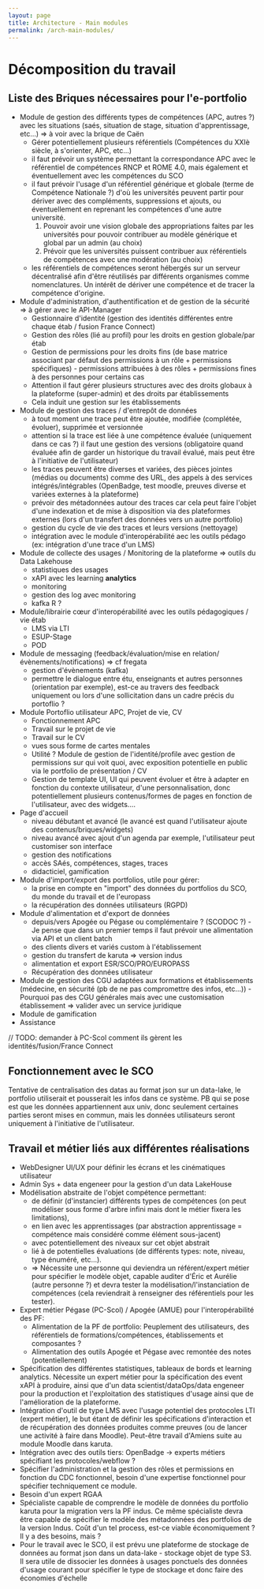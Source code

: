 ```yaml
---
layout: page
title: Architecture - Main modules
permalink: /arch-main-modules/
---
```


# Décomposition du travail

## Liste des Briques nécessaires pour l'e-portfolio

* Module de gestion des différents types de compétences (APC, autres ?) avec les situations (saés, situation de stage, situation d'apprentissage, etc...) => à voir avec la brique de Caën 
  * Gérer potentiellement plusieurs référentiels (Compétences du XXIè siècle, à s'orienter, APC, etc...)
  * il faut prévoir un système permettant la correspondance APC avec le référentiel de compétences RNCP  et ROME 4.0, mais également et éventuellement avec les compétences du SCO
  * il faut prévoir l'usage d'un référentiel générique et globale (terme de Compétence Nationale ?) d'où les universités peuvent partir pour dériver avec des compléments, suppressions et ajouts, ou éventuellement en reprenant les compétences d'une autre université. 
    1. Pouvoir avoir une vision globale des appropriations faites par les universités pour pouvoir contribuer au modèle générique et global par un admin (au choix)
    2. Prévoir que les universités puissent contribuer aux référentiels de compétences avec une modération (au choix)
  * les référentiels de compétences seront hébergés sur un serveur décentralisé afin d'être réutilisés par différents organismes comme nomenclatures. Un intérêt de dériver une compétence et de tracer la compétence d'origine.
* Module d'administration, d'authentification et de gestion de la sécurité => à gérer avec le API-Manager 
  * Gestionnaire d'identité (gestion des identités différentes entre chaque étab / fusion France Connect)
  * Gestion des rôles (lié au profil) pour les droits en gestion globale/par étab
  * Gestion de permissions pour les droits fins (de base matrice associant par défaut des permissions à un rôle + permissions spécifiques) - permissions attribuées à des rôles + permissions fines à des personnes pour certains cas
  * Attention il faut gérer plusieurs structures avec des droits globaux à la plateforme (super-admin) et des droits par établissements
  * Cela induit une gestion sur les établissements
* Module de gestion des traces / d'entrepôt de données 
  * à tout moment une trace peut être ajoutée, modifiée (complétée, évoluer), supprimée et versionnée
  * attention si la trace est liée à une compétence évaluée (uniquement dans ce cas ?) il faut une gestion des versions (obligatoire quand évaluée afin de garder un historique du travail évalué, mais peut être à l'initiative de l'utilisateur)
  * les traces peuvent être diverses et variées, des pièces jointes (médias ou documents) comme des URL, des appels à des services intégrés/intégrables (OpenBadge, test moodle, preuves diverse et variées externes à la plateforme)
  * prévoir des métadonnées autour des traces car cela peut faire l'objet d'une indexation et de mise à disposition via des plateformes externes (lors d'un transfert des données vers un autre portfolio)
  * gestion du cycle de vie des traces et leurs versions (nettoyage)
  * intégration avec le module d'interopérabilité aec les outils pédago (ex: intégration d'une trace d'un LMS)
* Module de collecte des usages / Monitoring de la plateforme => outils du Data Lakehouse 
  * statistiques des usages
  * xAPI avec les learning **analytics**
  * monitoring
  * gestion des log avec monitoring
  * kafka R ?
* Module/librairie cœur d'interopérabilité avec les outils pédagogiques / vie étab 
  * LMS via LTI
  * ESUP-Stage
  * POD
* Module de messaging (feedback/évaluation/mise en relation/évènements/notifications) => cf fregata 
  * gestion d'évènements (kafka)
  * permettre le dialogue entre étu, enseignants et autres personnes (orientation par exemple), est-ce au travers des feedback uniquement ou lors d'une sollicitation dans un cadre précis du portoflio ?
* Module Portoflio utilisateur APC, Projet de vie, CV 
  * Fonctionnement APC
  * Travail sur le projet de vie
  * Travail sur le CV
  * vues sous forme de cartes mentales
  * Utilité ? Module de gestion de l'identité/profile avec gestion de permissions sur qui voit quoi, avec exposition potentielle en public via le portfolio de présentation / CV
  * Gestion de template UI, UI qui peuvent évoluer et être à adapter en fonction du contexte utilisateur, d'une personnalisation, donc potentiellement plusieurs contenus/formes de pages en fonction de l'utilisateur, avec des widgets....
* Page d'accueil 
  * niveau débutant et avancé (le avancé est quand l'utilisateur ajoute des contenus/briques/widgets)
  * niveau avancé avec ajout d'un agenda par exemple, l'utilisateur peut customiser son interface
  * gestion des notifications
  * accès SAés, compétences, stages, traces
  * didacticiel, gamification
* Module d'import/export des portfolios, utile pour gérer: 
  * la prise en compte en "import" des données du portfolios du SCO, du monde du travail et de l'europass
  * la récupération des données utilisateurs (RGPD)
* Module d'alimentation et d'export de données 
  * depuis/vers Apogée ou Pégase ou complémentaire ? (SCODOC ?) - Je pense que dans un premier temps il faut prévoir une alimentation via API et un client batch
  * des clients divers et variés custom à l'établissement
  * gestion du transfert de karuta => version indus
  * alimentation et export ESR/SCO/PRO/EUROPASS
  * Récupération des données utilisateur
* Module de gestion des CGU adaptées aux formations et établissements (médecine, en sécurité (pb de ne pas compromettre des infos, etc...)) - Pourquoi pas des CGU générales mais avec une customisation établissement => valider avec un service juridique
* Module de gamification
* Assistance

// TODO: demander à PC-Scol comment ils gèrent les identités/fusion/France Connect

## Fonctionnement avec le SCO

Tentative de centralisation des datas au format json sur un data-lake, le portfolio utiliserait et pousserait les infos dans ce système. PB qui se pose est que les données appartiennent aux univ, donc seulement certaines parties seront mises en commun, mais les données utilisateurs seront uniquement à l'initiative de l'utilisateur.

## Travail et métier liés aux différentes réalisations

* WebDesigner UI/UX pour définir les écrans et les cinématiques utilisateur
* Admin Sys + data engeneer pour la gestion d'un data LakeHouse
* Modélisation abstraite de l'objet compétence permettant: 
  * de définir (d'instancier) différents types de compétences (on peut modéliser sous forme d'arbre infini mais dont le métier fixera les limitations),
  * en lien avec les apprentissages (par abstraction apprentissage = compétence mais considéré comme élément sous-jacent)
  * avec potentiellement des niveaux sur cet objet abstrait
  * lié à de potentielles évaluations (de différents types: note, niveau, type énuméré, etc...).
  * => Nécessite une personne qui deviendra un référent/expert métier pour spécifier le modèle objet, capable auditer d'Éric et Aurélie (autre personne ?) et devra tester la modélisation/l'instanciation de compétences (cela reviendrait à renseigner des référentiels pour les tester).
* Expert métier Pégase (PC-Scol) / Apogée (AMUE) pour l'interopérabilité des PF: 
  * Alimentation de la PF de portfolio: Peuplement des utilisateurs, des référentiels de formations/compétences, établissements et composantes ?
  * Alimentation des outils Apogée et Pégase avec remontée des notes (potentiellement)
* Spécification des différentes statistiques, tableaux de bords et learning analytics. Nécessite un expert métier pour la spécification des event xAPI à produire, ainsi que d'un data scientist/dataOps/data engeneer pour la production et l'exploitation des statistiques d'usage ainsi que de l'amélioration de la plateforme.
* Intégration d'outil de type LMS avec l'usage potentiel des protocoles LTI (expert métier), le but étant de définir les spécifications d'interaction et de récupération des données produites comme preuves (ou de lancer une activité à faire dans Moodle). Peut-être travail d'Amiens suite au module Moodle dans karuta.
* Intégration avec des outils tiers: OpenBadge -> experts métiers spécifiant les protocoles/webflow ?
* Spécifier l'administration et la gestion des rôles et permissions en fonction du CDC fonctionnel, besoin d'une expertise fonctionnel pour spécifier techniquement ce module.
* Besoin d'un expert RGAA
* Spécialiste capable de comprendre le modèle de données du portfolio karuta pour la migration vers la PF indus. Ce même spécialiste devra être capable de spécifier le modèle des métadonnées des portfolios de la version Indus. Coût d'un tel process, est-ce viable économiquement ? Il y a des besoins, mais ?
* Pour le travail avec le SCO, il est prévu une plateforme de stockage de données au format json dans un data-lake - stockage objet de type S3. Il sera utile de dissocier les données à usages ponctuels des données d'usage courant pour spécifier le type de stockage et donc faire des économies d'échelle